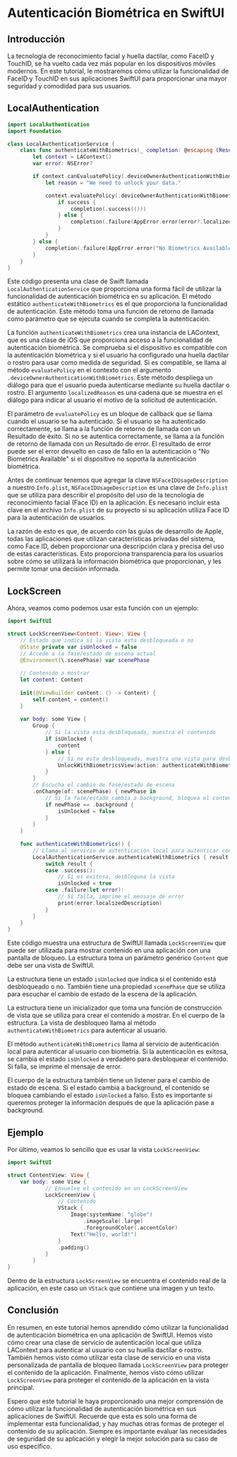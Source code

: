 # Autenticación Biométrica en SwiftUI

## Introducción

La tecnología de reconocimiento facial y huella dactilar, como FaceID y TouchID, se ha vuelto cada vez más popular en los dispositivos móviles modernos. En este tutorial, le mostraremos cómo utilizar la funcionalidad de FaceID y TouchID en sus aplicaciones SwiftUI para proporcionar una mayor seguridad y comodidad para sus usuarios.

## LocalAuthentication

```swift
import LocalAuthentication
import Foundation

class LocalAuthenticationService {
    class func authenticateWithBiometrics(_ completion: @escaping (Result<Void, Error>) -> Void) {
        let context = LAContext()
        var error: NSError?

        if context.canEvaluatePolicy(.deviceOwnerAuthenticationWithBiometrics, error: &error) {
            let reason = "We need to unlock your data."

            context.evaluatePolicy(.deviceOwnerAuthenticationWithBiometrics, localizedReason: reason) { success, authenticationError in
                if success {
                    completion(.success(()))
                } else {
                    completion(.failure(AppError.error(error?.localizedDescription ?? "Error Undefined")))
                }
            }
        } else {
            completion(.failure(AppError.error("No Biometrics Available")))
        }
    }
}
```

Este código presenta una clase de Swift llamada `LocalAuthenticationService` que proporciona una forma fácil de utilizar la funcionalidad de autenticación biométrica en su aplicación. El método estático `authenticateWithBiometrics` es el que proporciona la funcionalidad de autenticación. Este método toma una función de retorno de llamada como parámetro que se ejecuta cuando se completa la autenticación.

La función `authenticateWithBiometrics` crea una instancia de LAContext, que es una clase de iOS que proporciona acceso a la funcionalidad de autenticación biométrica. Se comprueba si el dispositivo es compatible con la autenticación biométrica y si el usuario ha configurado una huella dactilar o rostro para usar como medida de seguridad. Si es compatible, se llama al método `evaluatePolicy` en el contexto con el argumento `.deviceOwnerAuthenticationWithBiometrics`. Este método despliega un diálogo para que el usuario pueda autenticarse mediante su huella dactilar o rostro. El argumento `localizedReason` es una cadena que se muestra en el diálogo para indicar al usuario el motivo de la solicitud de autenticación.

El parámetro de `evaluatePolicy` es un bloque de callback que se llama cuando el usuario se ha autenticado. Si el usuario se ha autenticado correctamente, se llama a la función de retorno de llamada con un Resultado de éxito. Si no se autentica correctamente, se llama a la función de retorno de llamada con un Resultado de error. El resultado de error puede ser el error devuelto en caso de fallo en la autenticación o "No Biometrics Available" si el dispositivo no soporta la autenticación biométrica.

Antes de continuar tenemos que agregar la clave `NSFaceIDUsageDescription` a nuestro `Info.plist`, `NSFaceIDUsageDescription` es una clave de `Info.plist` que se utiliza para describir el propósito del uso de la tecnología de reconocimiento facial (Face ID) en la aplicación. Es necesario incluir esta clave en el archivo `Info.plist` de su proyecto si su aplicación utiliza Face ID para la autenticación de usuarios.

La razón de esto es que, de acuerdo con las guías de desarrollo de Apple, todas las aplicaciones que utilizan características privadas del sistema, como Face ID, deben proporcionar una descripción clara y precisa del uso de estas características. Esto proporciona transparencia para los usuarios sobre cómo se utilizará la información biométrica que proporcionan, y les permite tomar una decisión informada.

## LockScreen

Ahora, veamos como podemos usar esta función con un ejemplo:

```swift
import SwiftUI

struct LockScreenView<Content: View>: View {
    // Estado que indica si la vista esta desbloqueada o no
    @State private var isUnlocked = false
    // Accede a la fase/estado de escena actual
    @Environment(\.scenePhase) var scenePhase
    
    // Contenido a mostrar
    let content: Content
    
    init(@ViewBuilder content: () -> Content) {
        self.content = content()
    }
    
    var body: some View {
        Group {
            // Si la vista esta desbloqueada, muestra el contenido
            if isUnlocked {
                content
            } else {
                // Si no esta desbloqueada, muestra una vista para desbloquear con biometría
                UnlockWithBiometricsView(action: authenticateWithBiometrics)
            }
        }
        // Escucha el cambio de fase/estado de escena
        .onChange(of: scenePhase) { newPhase in
            // Si la fase/estado cambia a background, bloquea el contenido
            if newPhase == .background {
                isUnlocked = false
            }
        }
    }
    
    func authenticateWithBiometrics() {
        // Llama al servicio de autenticación local para autenticar con biometría
        LocalAuthenticationService.authenticateWithBiometrics { result in
            switch result {
            case .success():
                // Si es exitosa, desbloquea la vista
                isUnlocked = true
            case .failure(let error):
                // Si falla, imprime el mensaje de error
                print(error.localizedDescription)
            }
        }
    }
}
```

Este código muestra una estructura de SwiftUI llamada `LockScreenView` que puede ser utilizada para mostrar contenido en una aplicación con una pantalla de bloqueo. La estructura toma un parámetro genérico `Content` que debe ser una vista de SwiftUI.

La estructura tiene un estado `isUnlocked` que indica si el contenido está desbloqueado o no. También tiene una propiedad `scenePhase` que se utiliza para escuchar el cambio de estado de la escena de la aplicación.

La estructura tiene un inicializador que toma una función de construcción de vista que se utiliza para crear el contenido a mostrar. En el cuerpo de la estructura. La vista de desbloqueo llama al método `authenticateWithBiometrics` para autenticar al usuario.

El método `authenticateWithBiometrics` llama al servicio de autenticación local para autenticar al usuario con biometría. Si la autenticación es exitosa, se cambia el estado `isUnlocked` a verdadero para desbloquear el contenido. Si falla, se imprime el mensaje de error.

El cuerpo de la estructura también tiene un listener para el cambio de estado de escena. Si el estado cambia a background, el contenido se bloquea cambiando el estado `isUnlocked` a falso. Esto es importante si queremos proteger la información después de que la aplicación pase a background.

## Ejemplo

Por último, veamos lo sencillo que es usar la vista `LockScreenView`:

```swift
import SwiftUI

struct ContentView: View {
    var body: some View {
            // Envuelve el contenido en un LockScreenView
            LockScreenView {
                // Contenido
                VStack {
                    Image(systemName: "globe")
                        .imageScale(.large)
                        .foregroundColor(.accentColor)
                    Text("Hello, world!")
                }
                .padding()
            }
        }
}
```

Dentro de la estructura `LockScreenView` se encuentra el contenido real de la aplicación, en este caso un `VStack` que contiene una imagen y un texto.

## Conclusión

En resumen, en este tutorial hemos aprendido cómo utilizar la funcionalidad de autenticación biométrica en una aplicación de SwiftUI. Hemos visto cómo crear una clase de servicio de autenticación local que utiliza LAContext para autenticar al usuario con su huella dactilar o rostro. También hemos visto cómo utilizar esta clase de servicio en una vista personalizada de pantalla de bloqueo llamada `LockScreenView` para proteger el contenido de la aplicación. Finalmente, hemos visto cómo utilizar `LockScreenView` para proteger el contenido de la aplicación en la vista principal.

Espero que este tutorial le haya proporcionado una mejor comprensión de cómo utilizar la funcionalidad de autenticación biométrica en sus aplicaciones de SwiftUI. Recuerde que esta es solo una forma de implementar esta funcionalidad, y hay muchas otras formas de proteger el contenido de su aplicación. Siempre es importante evaluar las necesidades de seguridad de su aplicación y elegir la mejor solución para su caso de uso específico.